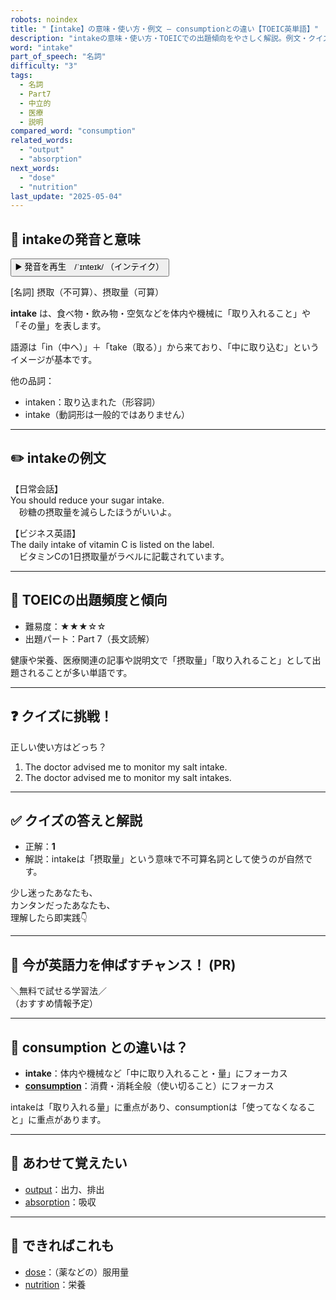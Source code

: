 ```yaml
---
robots: noindex
title: "【intake】の意味・使い方・例文 ― consumptionとの違い【TOEIC英単語】"
description: "intakeの意味・使い方・TOEICでの出題傾向をやさしく解説。例文・クイズ付きでconsumptionとの違いもわかりやすく学べます。"
word: "intake"
part_of_speech: "名詞"
difficulty: "3"
tags:
  - 名詞
  - Part7
  - 中立的
  - 医療
  - 説明
compared_word: "consumption"
related_words:
  - "output"
  - "absorption"
next_words:
  - "dose"
  - "nutrition"
last_update: "2025-05-04"
---
```


## 🔰 intakeの発音と意味

<button class="play-audio" onclick="playTTS('intake')">
  <span class="play-audio-main">
    ▶️ 発音を再生　/ˈɪnteɪk/
  </span>
  <span class="play-audio-sub">
    （インテイク）
  </span>
</button>

[名詞] 摂取（不可算）、摂取量（可算）

**intake** は、食べ物・飲み物・空気などを体内や機械に「取り入れること」や「その量」を表します。

語源は「in（中へ）」＋「take（取る）」から来ており、「中に取り込む」というイメージが基本です。

他の品詞：  
- intaken：取り込まれた（形容詞）
- intake（動詞形は一般的ではありません）

---

## ✏️ intakeの例文

【日常会話】  
You should reduce your sugar intake.  
　砂糖の摂取量を減らしたほうがいいよ。

【ビジネス英語】  
The daily intake of vitamin C is listed on the label.  
　ビタミンCの1日摂取量がラベルに記載されています。

---

## 🎯 TOEICの出題頻度と傾向

- 難易度：★★★☆☆
- 出題パート：Part 7（長文読解）

健康や栄養、医療関連の記事や説明文で「摂取量」「取り入れること」として出題されることが多い単語です。

---

## ❓ クイズに挑戦！

正しい使い方はどっち？

1. The doctor advised me to monitor my salt intake.  
2. The doctor advised me to monitor my salt intakes.

---

## ✅ クイズの答えと解説

- 正解：**1**
- 解説：intakeは「摂取量」という意味で不可算名詞として使うのが自然です。

少し迷ったあなたも、  
カンタンだったあなたも、  
理解したら即実践👇️

---

## 🚀 今が英語力を伸ばすチャンス！ (PR)

<div class="info-center">
＼無料で試せる学習法／<br>  
（おすすめ情報予定）
</div>

---

## 🤔  consumption との違いは？

- **intake**：体内や機械など「中に取り入れること・量」にフォーカス
- **[consumption](/word/consumption)**：消費・消耗全般（使い切ること）にフォーカス

intakeは「取り入れる量」に重点があり、consumptionは「使ってなくなること」に重点があります。

---

## 🧩 あわせて覚えたい

- [output](/word/output)：出力、排出
- [absorption](/word/absorption)：吸収

---

## 📖 できればこれも

- [dose](/word/dose)：（薬などの）服用量
- [nutrition](/word/nutrition)：栄養

<!-- cvid: aid23_bid02 -->
